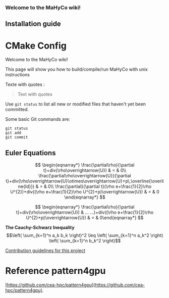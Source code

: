 ### Welcome to the MaHyCo wiki!
## Installation guide
# CMake Config

Welcome to the MaHyCo wiki!

This page will show you how to build/compile/run MaHyCo with unix instructions 

Texte with quotes : 
> Text with quotes

Use `git status` to list all new or modified files that haven't yet been committed.

Some basic Git commands are:
```
git status
git add
git commit
```

## Euler Equations
$$
\begin{eqnarray*}
\frac{\partial\rho}{\partial t}+div(\rho\overrightarrow{U}) & = & 0\\
\frac{\partial\rho\overrightarrow{U}}{\partial t}+div(\rho\overrightarrow{U}\otimes\overrightarrow{U}+p\,\overline{\overline{Id}}) & = & 0\\
\frac{\partial}{\partial t}(\rho e+\frac{1}{2}\rho U^{2})+div((\rho e+\frac{1}{2}\rho U^{2}+p)\overrightarrow{U}) & = & 0
\end{eqnarray*}
$$

$$
\begin{eqnarray*}
\frac{\partial\rho}{\partial t}+div(\rho\overrightarrow{U}) & ...
...)+div((\rho e+\frac{1}{2}\rho U^{2}+p)\overrightarrow{U}) & = & 0\end{eqnarray*}
$$

**The Cauchy-Schwarz Inequality**
$$\left( \sum_{k=1}^n a_k b_k \right)^2 \leq \left( \sum_{k=1}^n a_k^2 \right) \left( \sum_{k=1}^n b_k^2 \right)$$

[Contribution guidelines for this project](docs/CONTRIBUTING.md)

# Reference pattern4gpu
[https://github.com/cea-hpc/pattern4gpu](https://github.com/cea-hpc/pattern4gpu).
